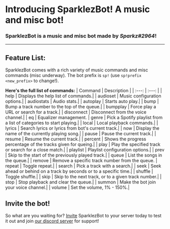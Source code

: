 # Introducing **SparklezBot**! A music and misc bot!
### SparklezBot is a music and misc bot made by _***Sparkz#2964***_!
***
## **Feature List**:
SparklezBot comes with a rich variety of music commands and misc commands (misc underway). The bot prefix is `sp!` (use `sp!prefix <new_prefix>` to change!).

**Here's the full list of commands:**
| Command | Description |
| :---: | :---: |
| help | Displays the help list of commands.|
| audioset | Music configuration options.|
| audiostats | Audio stats.|
| autoplay | Starts auto play.|
| bump | Bump a track number to the top of the queue.|
| bumpplay | Force play a URL or search for a track.|
| disconnect | Disconnect from the voice channel.|
| eq | Equalizer management.
| genre | Pick a Spotify playlist from a list of categories to start playing.|
| local | Local playback commands.|
| lyrics | Search lyrics or lyrics from bot's current track.|
| now | Display the name of the currently playing song.|
| pause | Pause the current track.|
| resume | Resume the current track.|
| percent | Shows the progress percentage of the tracks given for queing.|
| play | Play the specified track or search for a close match.|
| playlist | Playlist configuration options.|
| prev | Skip to the start of the previously played track.|
| queue | List the songs in the queue.|
| remove | Remove a specific track number from the queue. 
| repeat | Toggle repeat.|
| search | Pick a track with a search.|
| seek | Seek ahead or behind on a track by seconds or to a specific time.|
| shuffle | Toggle shuffle.|
| skip | Skip to the next track, or to a given track number.|
| stop | Stop playback and clear the queue.|
| summon | Make the bot join your voice channel.|
| volume | Set the volume, 1% - 150%.|

## **Invite the bot!**
So what are you waiting for? [Invite](https://discord.com/oauth2/authorize?client_id=985222296463634492&scope=bot+applications.commands&permissions=281353243969) SparklezBot to your server today to test it out and join [our discord server](https://discord.gg/Ctv8qffjHF) for support!
